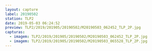 ```yaml
---
layout: capture
label: 20190502
station: TLP2
date: 2019-05-03 06:24:52
preview: TLP2/2019/201905/20190502/M20190503_062452_TLP_2P.jpg
capturas:
  - imagem: TLP2/2019/201905/20190502/M20190503_062452_TLP_2P.jpg
  - imagem: TLP2/2019/201905/20190502/M20190503_065528_TLP_2P.jpg
---
```

